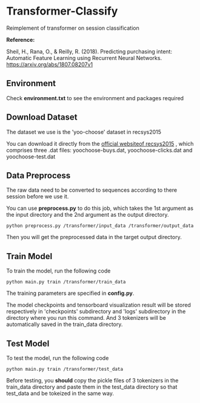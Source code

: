 # Transformer-Classify
Reimplement of transformer on session classification

**Reference:**

Sheil, H., Rana, O., & Reilly, R. (2018). Predicting purchasing intent: Automatic Feature Learning using Recurrent Neural Networks. https://arxiv.org/abs/1807.08207v1

## Environment
Check **environment.txt** to see the environment and packages required

## Download Dataset
The dataset we use is the 'yoo-choose' dataset in recsys2015

You can download it directly from the [official websiteof recsys2015](https://2015.recsyschallenge.com/challenge.html) , which comprises three .dat files: yoochoose-buys.dat, yoochoose-clicks.dat and yoochoose-test.dat

## Data Preprocess
The raw data need to be converted to sequences according to there session before we use it.

You can use **preprocess.py** to do this job, which takes the 1st argument as the input directory and the  2nd argument as the output directory.

`python preprocess.py /transformer/input_data /transformer/output_data`

Then you will get the preprocessed data in the target output directory.

## Train Model
To train the model, run the following code

 `python main.py train /transformer/train_data`
 
 The training parameters are specified in **config.py**.
 
 The model checkpoints and tensorboard visualization result will be stored respectively in 'checkpoints' subdirectory and 'logs' subdirectory in the directory where you run this command. And 3 tokenizers will be automatically saved in the train_data directory.
 
 ## Test Model
 To test the model, run the following code

`python main.py train /transformer/test_data`

Before testing, you **should** copy the pickle files of 3 tokenizers in the train_data directory and paste them in the test_data directory so that test_data and be tokeized in the same way.
